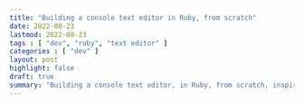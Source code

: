 ```yaml
---
title: "Building a console text editor in Ruby, from scratch"
date: 2022-08-23
lastmod: 2022-08-23
tags : [ "dev", "ruby", "text editor" ]
categories : [ "dev" ]
layout: post
highlight: false
draft: true
summary: "Building a console text editor, in Ruby, from scratch, inspired by kilo."
---
```

